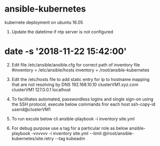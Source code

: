 # ansible-kubernetes

kubernete deployment on ubuntu 16.05

1. Update the datetime if ntp server is not configured
# date -s '2018-11-22 15:42:00'

2. Edit file /etc/ansible/ansible.cfg for correct path of inventory file
#inventory      = /etc/ansible/hosts
inventory = /root/ansible-kubernetes

3. Edit the /etc/hosts file to add static entry for ip to hostname mapping that are not resolving by DNS
192.168.10.10   clusterVM1.xyz.com clusterVM1
127.0.0.1       localhost

4. To facilitates automated, passwordless logins and single sign-on using the SSH protocol, execute below commands fror each host
ssh-copy-id userid@clusterVM1

5. To run excute below cli
ansible-playbook -i inventory site.yml

6. For debug purpose use a tag for a particular role as below
ansible-playbook -vvvvvv  -i inventory site.yml --limit @/root/ansible-kubernetes/site.retry --tag kubeadm

